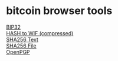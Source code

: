 # bitcoin browser tools
<a href="https://devsandb0x.github.io/bitcoin-browser-tools/bip32.html" target="_blank">BIP32</a><br/>
<a href="https://devsandb0x.github.io/bitcoin-browser-tools/hash-to-wif.html" target="_blank">HASH to WIF (compressed)</a><br/>
<a href="https://devsandb0x.github.io/bitcoin-browser-tools/sha256-text.html" target="_blank">SHA256 Text</a><br/>
<a href="https://devsandb0x.github.io/bitcoin-browser-tools/sha256-file.html" target="_blank">SHA256 File</a><br/>
<a href="https://devsandb0x.github.io/bitcoin-browser-tools/openpgp.html" target="_blank">OpenPGP</a><br/>
